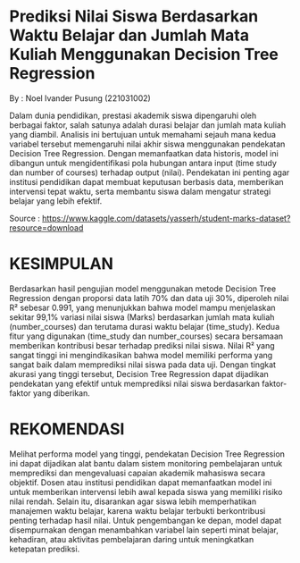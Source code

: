 # Prediksi Nilai Siswa Berdasarkan Waktu Belajar dan Jumlah Mata Kuliah Menggunakan Decision Tree Regression

By :
Noel Ivander Pusung (221031002)

Dalam dunia pendidikan, prestasi akademik siswa dipengaruhi oleh berbagai faktor, salah satunya adalah durasi belajar dan jumlah mata kuliah yang diambil. Analisis ini bertujuan untuk memahami sejauh mana kedua variabel tersebut memengaruhi nilai akhir siswa menggunakan pendekatan Decision Tree Regression. Dengan memanfaatkan data historis, model ini dibangun untuk mengidentifikasi pola hubungan antara input (time study dan number of courses) terhadap output (nilai). Pendekatan ini penting agar institusi pendidikan dapat membuat keputusan berbasis data, memberikan intervensi tepat waktu, serta membantu siswa dalam mengatur strategi belajar yang lebih efektif.

Source : https://www.kaggle.com/datasets/yasserh/student-marks-dataset?resource=download

# KESIMPULAN

Berdasarkan hasil pengujian model menggunakan metode Decision Tree Regression dengan proporsi data latih 70% dan data uji 30%, diperoleh nilai R² sebesar 0.991, yang menunjukkan bahwa model mampu menjelaskan sekitar 99,1% variasi nilai siswa (Marks) berdasarkan jumlah mata kuliah (number_courses) dan terutama durasi waktu belajar (time_study). Kedua fitur yang digunakan (time_study dan number_courses) secara bersamaan memberikan kontribusi besar terhadap prediksi nilai siswa. Nilai R² yang sangat tinggi ini mengindikasikan bahwa model memiliki performa yang sangat baik dalam memprediksi nilai siswa pada data uji. Dengan tingkat akurasi yang tinggi tersebut, Decision Tree Regression dapat dijadikan pendekatan yang efektif untuk memprediksi nilai siswa berdasarkan faktor-faktor yang diberikan.

# REKOMENDASI

Melihat performa model yang tinggi, pendekatan Decision Tree Regression ini dapat dijadikan alat bantu dalam sistem monitoring pembelajaran untuk memprediksi dan mengevaluasi capaian akademik mahasiswa secara objektif. Dosen atau institusi pendidikan dapat memanfaatkan model ini untuk memberikan intervensi lebih awal kepada siswa yang memiliki risiko nilai rendah. Selain itu, disarankan agar siswa lebih memperhatikan manajemen waktu belajar, karena waktu belajar terbukti berkontribusi penting terhadap hasil nilai. Untuk pengembangan ke depan, model dapat disempurnakan dengan menambahkan variabel lain seperti minat belajar, kehadiran, atau aktivitas pembelajaran daring untuk meningkatkan ketepatan prediksi.
